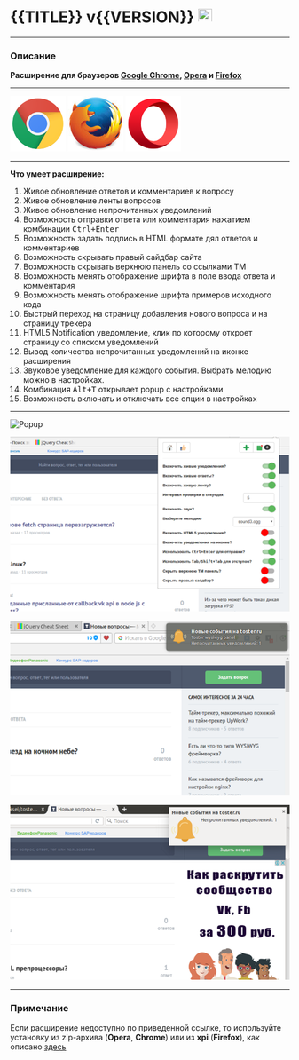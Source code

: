 # {{TITLE}} v{{VERSION}} <a href="https://github.com/yarkovaleksei/{{EXT_REPO}}"><img src="img/github.svg" width="25" height="25"></a>

- - -
### Описание

**Расширение для браузеров [Google Chrome](https://chrome.google.com/webstore/detail/{{EXT_REPO}}/kpfolongmglpleidinnhnlefeoljdecm), [Opera](https://addons.opera.com/ru/extensions/details/{{EXT_REPO}}/) и [Firefox](https://addons.mozilla.org/addon/{{EXT_REPO}}/)**

- - -
[![Chrome web store](img/chrome.png)](https://chrome.google.com/webstore/detail/{{EXT_REPO}}/kpfolongmglpleidinnhnlefeoljdecm)  [![Firefox Add-ons](img/ff.jpg)](https://addons.mozilla.org/addon/{{EXT_REPO}}/)  [![Opera addons](img/opera.png)](https://addons.opera.com/ru/extensions/details/toster-wysiwyg-panel/)

- - -
**Что умеет расширение:**

1. Живое обновление ответов и комментариев к вопросу
2. Живое обновление ленты вопросов
3. Живое обновление непрочитанных уведомлений
4. Возможность отправки ответа или комментария нажатием комбинации <kbd>Ctrl+Enter</kbd>
5. Возможность задать подпись в HTML формате дял ответов и комментариев
6. Возможность скрывать правый сайдбар сайта
7. Возможность скрывать верхнюю панель со ссылками ТМ
8. Возможность менять отображение шрифта в поле ввода ответа и комментария
9. Возможность менять отображение шрифта примеров исходного кода
10. Быстрый переход на страницу добавления нового вопроса и на страницу трекера
11. HTML5 Notification уведомление, клик по которому откроет страницу со списком уведомлений
12. Вывод количества непрочитанных уведомлений на иконке расширения
13. Звуковое уведомление для каждого события. Выбрать мелодию можно в настройках.
14. Комбинация <kbd>Alt+T</kbd> открывает popup с настройками
15. Возможность включать и отключать все опции в настройках

- - -
![Popup](img/screenshot/screen-popup.png)

![Окно настроек](img/screenshot/screen-settings.png)

![Внешний вид оповещения Opera](img/screenshot/opera-screen-notify.png)

![Внешний вид оповещения Firefox](img/screenshot/ff-screen-notify.png)

- - -
### Примечание

Если расширение недоступно по приведенной ссылке, то используйте установку из zip-архива (**Opera**, **Chrome**) или из **xpi** (**Firefox**), как описано [здесь](tutorial-Установка%20из%20репозитория.html)
